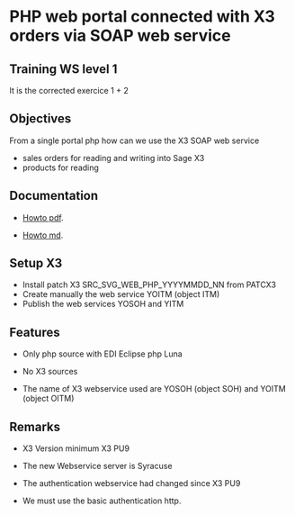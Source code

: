 # PHP web portal connected with X3 orders via SOAP web service

## Training WS level 1

It is the corrected exercice 1 + 2

## Objectives

From a single portal php how can we use the X3 SOAP web service 
* sales orders for reading and writing into Sage X3
* products     for reading

## Documentation

* [Howto pdf](https://github.com/Sage-ERP-X3/sample-x3-ws-php-webportal/blob/master/doc/pdf/Create_a_WebPortal_SageX3_WebServices.pdf).
	
* [Howto md](https://github.com/Sage-ERP-X3/sample-x3-ws-php-webportal/blob/master/doc/md/Create_a_WebPortal_SageX3_WebServices.md).

## Setup X3

* Install patch X3 SRC_SVG_WEB_PHP_YYYYMMDD_NN from PATCX3
* Create manually the web service YOITM (object ITM)
* Publish the web services YOSOH and YITM
	

## Features

* Only php source with EDI Eclipse php Luna

* No X3 sources

* The name of X3 webservice used are YOSOH (object SOH) and YOITM (object OITM)

## Remarks

* X3 Version minimum  X3 PU9

* The new Webservice server is Syracuse

* The authentication webservice had changed since X3 PU9

* We must use the basic authentication http.
